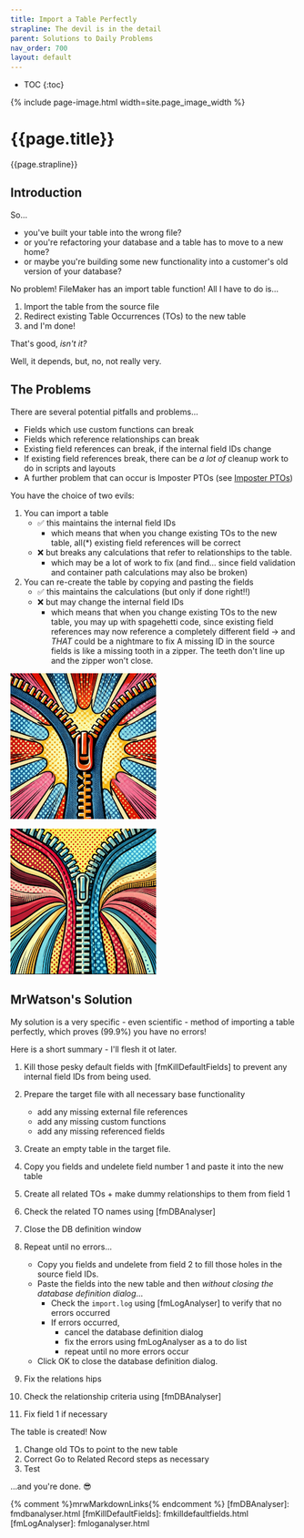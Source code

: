 ```yaml
---
title: Import a Table Perfectly
strapline: The devil is in the detail
parent: Solutions to Daily Problems
nav_order: 700
layout: default
---
```

- TOC
{:toc}

{% include page-image.html width=site.page_image_width %}

# {{page.title}}

{{page.strapline}}

## Introduction

So…

- you've built your table into the wrong file?
- or you're refactoring your database and a table has to move to a new home?
- or maybe you're building some new functionality into a customer's old version of your database?

No problem! FileMaker has an import table function! All I have to do is…

1. Import the table from the source file
2. Redirect existing Table Occurrences (TOs) to the new table
3. and I'm done!

That's good, *isn't it?*

Well, it depends, but, no, not really very.

## The Problems

There are several potential pitfalls and problems…

- Fields which use custom functions can break
- Fields which reference relationships can break
- Existing field references can break, if the internal field IDs change
- If existing field references break, there can be *a lot of* cleanup work to do in scripts and layouts
- A further problem that can occur is Imposter PTOs (see [Imposter PTOs](imposter-ptos.html))


You have the choice of two evils:

1. You can import a table
   - ✅ this maintains the internal field IDs
     - which means that when you change existing TOs to the new table, all(*) existing field references will be correct
   - ❌ but breaks any calculations that refer to relationships to the table.
     - which may be a lot of work to fix (and find… since field validation and container path calculations may also be broken)
2. You can re-create the table by copying and pasting the fields
   - ✅ this maintains the calculations (but only if done right‼️)
   - ❌ but may change the internal field IDs
     - which means that when you change existing TOs to the new table, you may up with spagehetti code, since existing field references may now reference a completely different field -> and *THAT* could be a nightmare to fix
A missing ID in the source fields is like a missing tooth in a zipper. The teeth don't line up and the zipper won't close.

![Zip IDs together](/assets/images/zipper-up-missing-tooth.png)

![Zip IDs together](/assets/images/zipper-up.png)

## MrWatson's Solution

My solution is a very specific - even scientific - method of importing a table perfectly, which proves (99.9%) you have no errors!

Here is a short summary - I'll flesh it ot later.

1. Kill those pesky default fields with [fmKillDefaultFields] to prevent any internal field IDs from being used.
2. Prepare the target file with all necessary base functionality
   - add any missing external file references
   - add any missing custom functions
   - add any missing referenced fields
3. Create an empty table in the target file.
4. Copy you fields and undelete field number 1 and paste it into the new table
5. Create all related TOs + make dummy relationships to them from field 1
6. Check the related TO names using [fmDBAnalyser]
7. Close the DB definition window
8. Repeat until no errors…

   - Copy you fields and undelete from field 2 to fill those holes in the source field IDs.
   - Paste the fields into the new table and then *without closing the database definition dialog*…
     - Check the `import.log` using [fmLogAnalyser] to verify that no errors occurred
     - If errors occurred,
       - cancel the database definition dialog 
       - fix the errors using fmLogAnalyser as a to do list
       - repeat until no more errors occur
   - Click OK to close the database definition dialog. 

9. Fix the relations hips
10. Check the relationship criteria using [fmDBAnalyser]
11. Fix field 1 if necessary

The table is created! Now 

1. Change old TOs to point to the new table
2. Correct Go to Related Record steps as necessary
3. Test

…and you're done. 😎

{% comment %}mrwMarkdownLinks{% endcomment %}
[fmDBAnalyser]: fmdbanalyser.html
[fmKillDefaultFields]: fmkilldefaultfields.html
[fmLogAnalyser]: fmloganalyser.html
